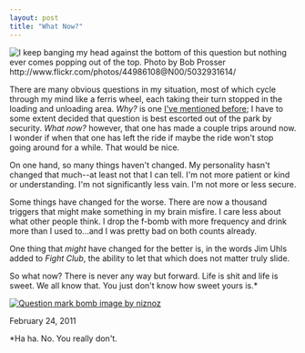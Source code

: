 ```yaml
---
layout: post
title: "What Now?"
---
```


<img src="http://farm5.static.flickr.com/4129/5032931614_a60572eaf6_z.jpg" title="I keep banging my head against the bottom of this question but nothing ever comes popping out of the top. Photo by Bob Prosser http://www.flickr.com/photos/44986108@N00/5032931614/">

There are many obvious questions in my situation, most of which cycle through my mind like a ferris wheel, each taking their turn stopped in the loading and unloading area. _Why?_ is one [I've mentioned before](http://danielsjourney.com/2010/09/05/why.html); I have to some extent decided that question is best escorted out of the park by security. _What now?_ however, that one has made a couple trips around now. I wonder if when that one has left the ride if maybe the ride won't stop going around for a while. That would be nice.

On one hand, so many things haven't changed. My personality hasn't changed that much--at least not that I can tell. I'm not more patient or kind or understanding. I'm not significantly less vain. I'm not more or less secure.

Some things have changed for the worse. There are now a thousand triggers that might make something in my brain misfire. I care less about what other people think. I drop the f-bomb with more frequency and drink more than I used to...and I was pretty bad on both counts already.

One thing that _might_ have changed for the better is, in the words Jim Uhls added to _Fight Club_, the ability to let that which does not matter truly slide.

So what now? There is never any way but forward. Life is shit and life is sweet. We all know that. You just don't know how sweet yours is.\*

[![Question mark bomb image by niznoz](http://farm1.static.flickr.com/29/63732753_ac69ceb2d2.jpg "Question mark bomb image by niznoz")](http://www.flickr.com/photos/33602849@N00/63732753/)

<p class="date">February 24, 2011</p>

<p class="postscript">*Ha ha. No. You really don't.</p>